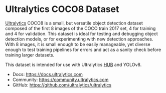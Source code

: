 # Ultralytics COCO8 Dataset

[Ultralytics](https://ultralytics.com) COCO8 is a small, but versatile object detection dataset composed of the first 8
images of the COCO train 2017 set, 4 for training and 4 for validation. This dataset is ideal for testing and debugging
object detection models, or for experimenting with new detection approaches. With 8 images, it is small enough to be
easily manageable, yet diverse enough to test training pipelines for errors and act as a sanity check before training
larger datasets.

This dataset is intended for use with Ultralytics [HUB](https://hub.ultralytics.com) and YOLOv8.

- Docs: https://docs.ultralytics.com
- Community: https://community.ultralytics.com
- GitHub: https://github.com/ultralytics/ultralytics
